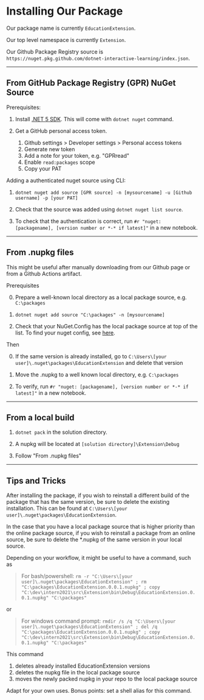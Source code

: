 # Installing Our Package

Our package name is currently `EducationExtension`.

Our top level namespace is currently `Extension`.

Our Github Package Registry source is `https://nuget.pkg.github.com/dotnet-interactive-learning/index.json`.

---

## From GitHub Package Registry (GPR) NuGet Source

Prerequisites:

1. Install [.NET 5 SDK](https://dotnet.microsoft.com/download/dotnet/5.0). This will come with `dotnet nuget` command. 

2. Get a GitHub personal access token.
    
    1. Github settings > Developer settings > Personal access tokens
    2. Generate new token
    3. Add a note for your token, e.g. "GPRread"
    4. Enable `read:packages` scope
    5. Copy your PAT

Adding a authenticated nuget source using CLI:

1. `dotnet nuget add source [GPR source] -n [mysourcename] -u [Github username] -p [your PAT]`

2. Check that the source was added using `dotnet nuget list source`.

3. To check that the authentication is correct, run `#r "nuget: [packagename], [version number or *-* if latest]"` in a new notebook.

---

## From .nupkg files

This might be useful after manually downloading from our Github page or from a Github Actions artifact.

Prerequisites

0. Prepare a well-known local directory as a local package source, e.g. `C:\packages`

1. `dotnet nuget add source "C:\packages" -n [mysourcename]`

2. Check that your NuGet.Config has the local package source at top of the list. To find your nuget config, see [here](https://docs.microsoft.com/en-us/nuget/consume-packages/configuring-nuget-behavior).

Then

0. If the same version is already installed, go to `C:\Users\[your user]\.nuget\packages\EducationExtension` and delete that version

1. Move the .nupkg to a well known local directory, e.g. `C:\packages`

2. To verify, run `#r "nuget: [packagename], [version number or *-* if latest]"` in a new notebook.

---

## From a local build

1. `dotnet pack` in the solution directory.

2. A nupkg will be located at `[solution directory]\Extension\Debug` 

3. Follow "From .nupkg files"

---

## Tips and Tricks

After installing the package, if you wish to reinstall a different build of the package that has the same version, be sure to delete the existing installation. This can be found at `C:\Users\[your user]\.nuget\packages\EducationExtension`.

In the case that you have a local package source that is higher priority than the online package source, if you wish to reinstall a package from an online source, be sure to delete the *.nupkg of the same version in your local source.

Depending on your workflow, it might be useful to have a command, such as

> For bash/powershell: `rm -r "C:\Users\[your user]\.nuget\packages\EducationExtension" ; rm "C:\packages\EducationExtension.0.0.1.nupkg" ; copy "C:\dev\intern2021\src\Extension\bin\Debug\EducationExtension.0.0.1.nupkg" "C:\packages"`

or 

> For windows command prompt: `rmdir /s /q "C:\Users\[your user]\.nuget\packages\EducationExtension" ; del /q "C:\packages\EducationExtension.0.0.1.nupkg" ; copy "C:\dev\intern2021\src\Extension\bin\Debug\EducationExtension.0.0.1.nupkg" "C:\packages"`

This command 
1. deletes already installed EducationExtension versions
2. deletes the nupkg file in the local package source
3. moves the newly packed nupkg in your repo to the local package source

Adapt for your own uses. Bonus points: set a shell alias for this command.
